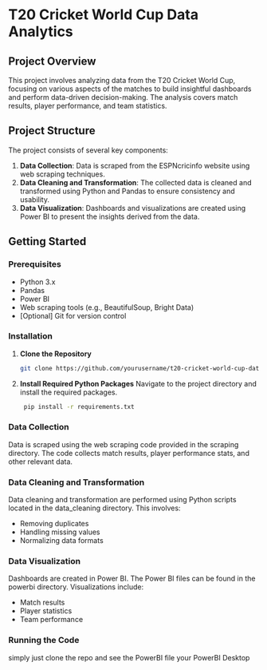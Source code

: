 # T20 Cricket World Cup Data Analytics

## Project Overview

This project involves analyzing data from the T20 Cricket World Cup, focusing on various aspects of the matches to build insightful dashboards and perform data-driven decision-making. The analysis covers match results, player performance, and team statistics.

## Project Structure

The project consists of several key components:

1. **Data Collection**: Data is scraped from the ESPNcricinfo website using web scraping techniques.
2. **Data Cleaning and Transformation**: The collected data is cleaned and transformed using Python and Pandas to ensure consistency and usability.
3. **Data Visualization**: Dashboards and visualizations are created using Power BI to present the insights derived from the data.

## Getting Started

### Prerequisites

- Python 3.x
- Pandas
- Power BI
- Web scraping tools (e.g., BeautifulSoup, Bright Data)
- [Optional] Git for version control

### Installation

1. **Clone the Repository**
   ```bash
   git clone https://github.com/yourusername/t20-cricket-world-cup-data-analytics.git
2. **Install Required Python Packages** Navigate to the project directory and install the required packages.
   ```bash
    pip install -r requirements.txt
### Data Collection

Data is scraped using the web scraping code provided in the scraping directory. The code collects match results, player performance stats, and other relevant data.

### Data Cleaning and Transformation

Data cleaning and transformation are performed using Python scripts located in the data_cleaning directory. This involves:

- Removing duplicates
- Handling missing values
- Normalizing data formats
### Data Visualization

Dashboards are created in Power BI. The Power BI files can be found in the powerbi directory. Visualizations include:

- Match results
- Player statistics
- Team performance
### Running the Code

simply just clone the repo and see the PowerBI file your PowerBI Desktop



